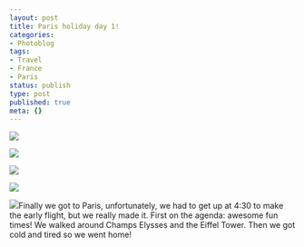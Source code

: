 ```yaml
---
layout: post
title: Paris holiday day 1!
categories:
- Photoblog
tags:
- Travel
- France
- Paris
status: publish
type: post
published: true
meta: {}
---
```


![](/squarespace_images/static_500baf96c4aa540325612fa5_5019f382e4b0b45850a90fcd_5019f382e4b0b45850a90fce_1292962780000__img.jpg_)
  

  
   
![](/squarespace_images/static_500baf96c4aa540325612fa5_5019f382e4b0b45850a90fcd_5019f382e4b0b45850a90fcf_1292962780000__img.jpg_)
  

  
   
![](/squarespace_images/static_500baf96c4aa540325612fa5_5019f382e4b0b45850a90fcd_5019f382e4b0b45850a90fd0_1292962780000__img.jpg_)
  

  
   
![](/squarespace_images/static_500baf96c4aa540325612fa5_5019f382e4b0b45850a90fcd_5019f382e4b0b45850a90fd1_1292962780000__img.jpg_)
  

  
   
![](/squarespace_images/static_500baf96c4aa540325612fa5_5019f382e4b0b45850a90fcd_5019f382e4b0b45850a90fd2_1292962780000__img.jpg_)Finally we got to Paris, unfortunately, we had to get up at 4:30 to make the early flight, but we really made it. First on the agenda: awesome fun times! We walked around Champs Elysses and the Eiffel Tower. Then we got cold and tired so we went home!

